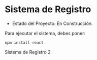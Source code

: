 <h1> Sistema de Registro </h1> 

- Estado del Proyecto: En Construcción.

Para ejecutar el sistema, debes poner:

```npm install react```

Sistema de Registro 2